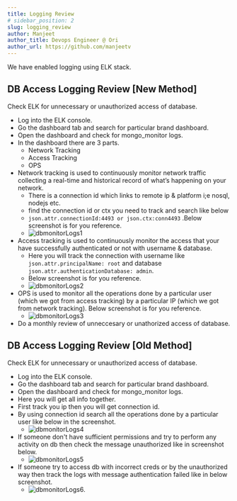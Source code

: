 ```yaml
---
title: Logging Review
# sidebar_position: 2
slug: logging_review
author: Manjeet
author_title: Devops Engineer @ Ori
author_url: https://github.com/manjeetv
---
```


We have enabled logging using ELK stack.

<!-- ## Access Logging Review

Check ELK for unnecessary or unauthorized access on the servers.

- We have installed suricata IDS/IPS on vpn/shuttle server. because all services are accessed by using vpn/shuttle only.
- Log into the ELK console.
- Go the dashboard tab and search for particular brand dashboard.
- Open the dashboard and check for access_monitor logs.
- In this you got source ips and destination ips in monitoring logs.
- Source ips should be shuttle and openVpn ip and destination ips are server ips. -->

## DB Access Logging Review [New Method]

Check ELK for unnecessary or unauthorized access of database.

- Log into the ELK console.
- Go the dashboard tab and search for particular brand dashboard.
- Open the dashboard and check for mongo_monitor logs.
- In the dashboard there are 3 parts.
  - Network Tracking
  - Access Tracking
  - OPS
- Network tracking is used to continuously monitor network traffic collecting a real-time and historical record of what’s happening on your network.
  - There is a connection id which links to remote ip & platform i;e nosql, nodejs etc.
  - find the connection id or ctx you need to track and search like below
  - `json.attr.connectionId:4493 or json.ctx:conn4493` .Below screenshot is for you reference.
  - ![dbmonitorLogs1](/img/dbloggingImg/Selection_068.png)
- Access tracking is used to continuously monitor the access that your have successfully authenticated or not with username & database.
  - Here you will track the connection with username like `json.attr.principalName: root` and database `json.attr.authenticationDatabase: admin`.
  - Below screenshot is for you reference.
  - ![dbmonitorLogs2](/img/dbloggingImg/Selection_069.png)
- OPS is used to monitor all the operations done by a particular user (which we got from access tracking) by a particular IP (which we got from network tracking). Below screenshot is for you reference.
  - ![dbmonitorLogs3](/img/dbloggingImg/Selection_070.png)
- Do a monthly review of unneccesary or unathorized access of database.
  
## DB Access Logging Review [Old Method]

Check ELK for unnecessary or unauthorized access of database.

- Log into the ELK console.
- Go the dashboard tab and search for particular brand dashboard.
- Open the dashboard and check for mongo_monitor logs.
- Here you will get all info together.
- First track you ip then you will get connection id.
- By using connection id search all the operations done by a particular user like below in the screenshot.
  - ![dbmonitorLogs4](/img/dbloggingImg/Selection_071.png)
- If someone don't have sufficient permissions and try to perform any activity on db then check the message unauthorized like in screenshot below.
  - ![dbmonitorLogs5](/img/dbloggingImg/Selection_072.png)
- If someone try to access db with incorrect creds or by the unauthorized way then track the logs with message authentication failed like in below screenshot.
  - ![dbmonitorLogs6](/img/dbloggingImg/Selection_073.png).
  